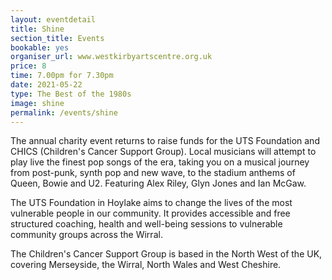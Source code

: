 ```yaml
---
layout: eventdetail
title: Shine
section_title: Events
bookable: yes
organiser_url: www.westkirbyartscentre.org.uk
price: 8
time: 7.00pm for 7.30pm
date: 2021-05-22
type: The Best of the 1980s
image: shine
permalink: /events/shine
---
```


The annual charity event returns to raise funds for the UTS Foundation and CHICS (Children's Cancer Support Group). Local musicians will attempt to play live the finest pop songs of the era, taking you on a musical journey from post-punk, synth pop and new wave, to the stadium anthems of Queen, Bowie and U2. Featuring Alex Riley, Glyn Jones and Ian McGaw.

The UTS Foundation in Hoylake aims to change the lives of the most vulnerable people in our community. It provides accessible and free structured coaching, health and well-being sessions to vulnerable community groups across the Wirral.

The Children's Cancer Support Group is based in the North West of the UK, covering Merseyside, the Wirral, North Wales and West Cheshire.
